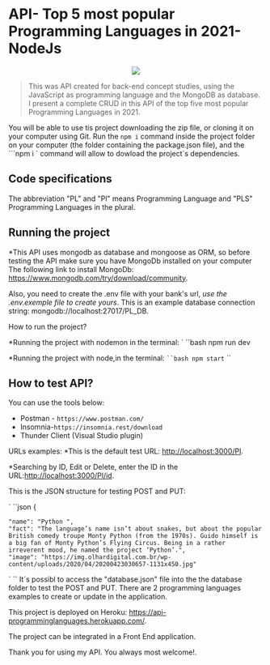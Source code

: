 
# API- Top 5 most popular Programming Languages in 2021-NodeJs

<div style="text-align:center"><img src="http://appflower.com/wp-content/uploads/2020/02/top-programming-languages.png;" /></div>

> This was API created for back-end concept studies, using the JavaScript as programming language and the MongoDB as database. I present a complete CRUD in this API of the top five most popular Programming Languages in 2021.

You will be able to use tis project downloading the zip file, or cloning it on your computer using Git. Run the `npm i` command inside the project folder on your computer (the folder containing the package.json file),  and the  ```npm i ` command will allow to dowload the  project´s dependencies.

## Code specifications

The abbreviation "PL" and "Pl" means Programming Language and "PLS" Programming Languages ​​in the plural.

## Running the project

*This API uses mongodb as database and mongoose as ORM, so before testing the API make sure you have MongoDb installed on your computer
The following link to install MongoDb:
<https://www.mongodb.com/try/download/community>.

Also, you need to create the .env file with your bank's url, *use the .env.exemple file to create yours*. This is an example database connection string: mongodb://localhost:27017/PL_DB.

How to run the project?

*Running the project with nodemon in the terminal:
` ``bash
npm run dev

*Running the project with node,in the terminal:
` ``bash
npm start
` ``

## How to test API?

You can use the tools below:

* Postman - `https://www.postman.com/`
* Insomnia-`https://insomnia.rest/download`
* Thunder Client (Visual Studio plugin)

URLs examples:
*This is the default test URL: <http://localhost:3000/Pl>.

*Searching by ID, Edit or Delete, enter the ID in the URL:<http://localhost:3000/Pl/id>.

This is the JSON structure for testing POST and PUT:

` ``json
{

    "name": "Python ",
    "fact": "The language’s name isn’t about snakes, but about the popular British comedy troupe Monty Python (from the 1970s). Guido himself is a big fan of Monty Python’s Flying Circus. Being in a rather irreverent mood, he named the project ‘Python’.",
    "image": "https://img.olhardigital.com.br/wp-content/uploads/2020/04/20200423030657-1131x450.jpg"
` ``
It´s possibl to access the "database.json" file into the the database folder to test the POST and PUT. There are 2 programming languages examples to create or update in the application.

This project is deployed on Heroku: <https://api-programminglanguages.herokuapp.com/>.

 The project can be integrated in a Front End application.

Thank you for using my API. You always most welcome!.
